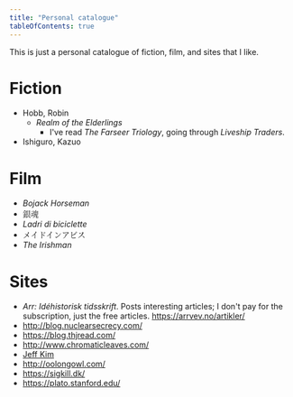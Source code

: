 ```yaml
---
title: "Personal catalogue"
tableOfContents: true
---
```


This is just a personal catalogue of fiction, film, and sites that I like.

# Fiction

- Hobb, Robin
    - <i>Realm of the Elderlings</i>
        - I've read <i>The Farseer Triology</i>, going through <i>Liveship Traders</i>.
- Ishiguro, Kazuo

# Film

- <i>Bojack Horseman</i>
- <span style="font-family:Noto Serif CJK JP, Noto Serif JP">銀魂</span>
- <i>Ladri di biciclette</i>
- <span style="font-family:Noto Serif CJK JP, Noto Serif JP">メイドインアビス</span>
- <i>The Irishman</i>

# Sites

- <i>Arr: Idéhistorisk tidsskrift</i>. Posts interesting articles; I don't pay for the subscription, just the free articles. <a href="https://arrvev.no/artikler/">https://arrvev.no/artikler/</a>
- <a href="http://blog.nuclearsecrecy.com/">http://blog.nuclearsecrecy.com/</a>
- <a href="https://blog.thjread.com/">https://blog.thjread.com/</a>
- <a href="http://www.chromaticleaves.com/">http://www.chromaticleaves.com/</a>
- <a href="https://jeff.kim/">Jeff Kim</a>
- <a href="http://oolongowl.com/">http://oolongowl.com/</a>
- <a href="https://sigkill.dk/">https://sigkill.dk/</a>
- <a href="https://plato.stanford.edu/">https://plato.stanford.edu/</a>

